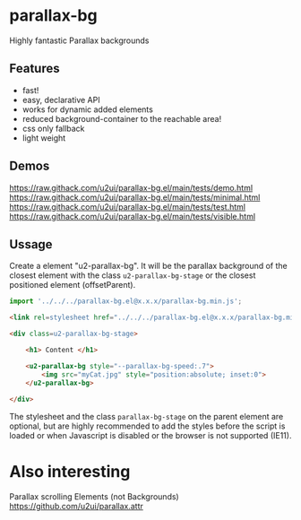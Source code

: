 # parallax-bg
Highly fantastic Parallax backgrounds

## Features
- fast!
- easy, declarative API
- works for dynamic added elements
- reduced background-container to the reachable area!
- css only fallback
- light weight

## Demos
https://raw.githack.com/u2ui/parallax-bg.el/main/tests/demo.html  
https://raw.githack.com/u2ui/parallax-bg.el/main/tests/minimal.html  
https://raw.githack.com/u2ui/parallax-bg.el/main/tests/test.html  
https://raw.githack.com/u2ui/parallax-bg.el/main/tests/visible.html  

## Ussage

Create a element "u2-parallax-bg". It will be the parallax background of the closest element with the class `u2-parallax-bg-stage` or the closest positioned element (offsetParent).

```js
import '../../../parallax-bg.el@x.x.x/parallax-bg.min.js';
```

```html
<link rel=stylesheet href="../../../parallax-bg.el@x.x.x/parallax-bg.min.css">

<div class=u2-parallax-bg-stage>

    <h1> Content </h1>

    <u2-parallax-bg style="--parallax-bg-speed:.7">
        <img src="myCat.jpg" style="position:absolute; inset:0">
    </u2-parallax-bg>
    
</div>
```

The stylesheet and the class `parallax-bg-stage` on the parent element are optional, but are highly recommended to add the styles before the script is loaded or when Javascript is disabled or the browser is not supported (IE11).


# Also interesting
Parallax scrolling Elements (not Backgrounds)
https://github.com/u2ui/parallax.attr
